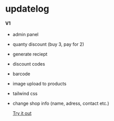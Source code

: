 # updatelog

#### V1 

- admin panel
- quanty discount (buy 3, pay for 2)
- generate reciept
- discount codes
- barcode
- image upload to products
- tailwind css
- change shop info (name, adress, contact etc.)

  [Try it out](https://github.com/Anabanana0365/Point-Of-Sale-System/tree/main/PossystemV1)






  

  
